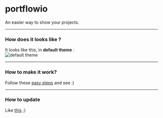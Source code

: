 # portflowio
An easier way to show your projects.
***
### How does it looks like ?
It looks like this, in **default theme** :<br>
![default theme](https://i.imgur.com/Wvt767V.png)
***
### How to make it work?
Follow these [easy steps](https://github.com/ecnivtwelve/portflowio/wiki/Installation) and see :)
***
### How to update
Like [this](https://github.com/ecnivtwelve/portflowio/wiki/Update) ;)
